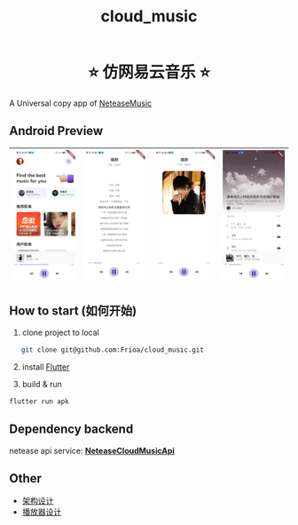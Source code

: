 <h1 align="center" style="border-bottom: none">
    <b>
        <p>cloud_music</p><br>
    </b>
    ⭐️  仿网易云音乐  ⭐️ <br>
</h1>


A Universal copy app of [NeteaseMusic](https://music.163.com/#/download)

## Android Preview

|     ![home](https://github.com/Frioa/cloud_music/blob/master/doc/home.png)    |   ![lyric](https://github.com/Frioa/cloud_music/blob/master/doc/lyric.png)  | ![song_item](https://github.com/Frioa/cloud_music/blob/master/doc/song_item.png) | ![song_list](https://github.com/Frioa/cloud_music/blob/master/doc/song_list.png) |
|:------------------------------------------------:|:---------------------------------------------------------------------------:|:-------------------------------------------------------------:|:-------------------------------------------------------------------:|

## How to start (如何开始)

1. clone project to local
   
```bash
   git clone git@github.com:Frioa/cloud_music.git
 ```

2. install [Flutter](https://flutter.io/docs/get-started/install)


3. build & run
   
 ```bash
 flutter run apk
 ```
   
 ## Dependency backend
   
  netease api service:
  [**NeteaseCloudMusicApi**](https://github.com/ziming1/NeteaseCloudMusicApi)
  
  ## Other
  - [架构设计](https://github.com/Frioa/cloud_music/wiki/Cloud_music-%E8%AE%BE%E8%AE%A1%E6%9E%B6%E6%9E%84)
  - [播放器设计](https://github.com/Frioa/cloud_music/wiki/%E6%92%AD%E6%94%BE%E5%99%A8%E7%A8%8B%E5%BA%8F%E8%AE%BE%E8%AE%A1)


